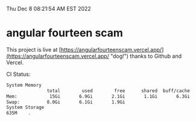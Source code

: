 Thu Dec  8 08:21:54 AM EST 2022

# angular fourteen scam


This project is live at [https://angularfourteenscam.vercel.app/](https://angularfourteenscam.vercel.app/ "dog!") thanks to Github and Vercel.

CI Status: 

```bash
System Memory
               total        used        free      shared  buff/cache   available
Mem:            15Gi       6.9Gi       2.1Gi       1.1Gi       6.3Gi       6.9Gi
Swap:          8.0Gi       6.1Gi       1.9Gi
System Storage
635M	.
